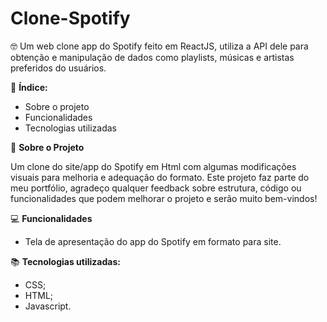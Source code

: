 # Clone-Spotify

🤓 Um web clone app do Spotify feito em ReactJS, utiliza a API dele para obtenção e manipulação de dados como playlists, músicas e artistas preferidos do usuários.

📝 **Índice:**

- Sobre o projeto
- Funcionalidades
- Tecnologias utilizadas

📃 **Sobre o Projeto**

Um clone do site/app do Spotify em Html com algumas modificações visuais para melhoria e adequação do formato.
Este projeto faz parte do meu portfólio, agradeço qualquer feedback sobre estrutura, código ou funcionalidades que podem melhorar o projeto e serão muito bem-vindos!

💻 **Funcionalidades**

- Tela de apresentação do app do Spotify em formato para site.

📚 **Tecnologias utilizadas:**

- CSS;
- HTML;
- Javascript.
